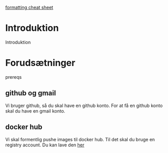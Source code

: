   [formatting cheat sheet](https://github.com/adam-p/markdown-here/wiki/Markdown-Cheatsheet)
  
  # Introduktion
  Introduktion
  
  # Forudsætninger
  prereqs
  
  ## github og gmail
  Vi bruger github, så du skal have en github konto. For at få en github konto 
  skal du have en gmail konto.
  
  ## docker hub
  Vi skal formentlig pushe images til docker hub. Til det skal du bruge en 
  registry account. Du kan lave den [her](https://registry.hub.docker.com/)
  
  
  
  
  
